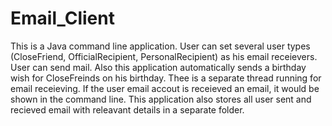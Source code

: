 # Email_Client

This is a Java command line application. User can set several user types (CloseFriend, OfficialRecipient, PersonalRecipient) as his email receievers. User can send mail. Also this application automatically sends a birthday wish for CloseFreinds on his birthday. 
Thee is a separate thread running for email receieving. If the user email accout is receieved an email, it would be shown in the command line.
This application also stores all user sent and recieved email with releavant details in a separate folder.
